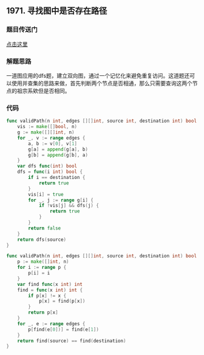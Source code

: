 ## 1971. 寻找图中是否存在路径

### 题目传送门

[点击这里](https://leetcode.cn/problems/find-if-path-exists-in-graph/)

### 解题思路

一道图应用的dfs题，建立双向图，通过一个记忆化来避免重复访问。这道题还可以使用并查集的思路来做，首先判断两个节点是否相通，那么只需要查询这两个节点的祖宗系欸但是否相同。

### 代码

```go
func validPath(n int, edges [][]int, source int, destination int) bool {
	vis := make([]bool, n)
	g := make([][]int, n)
	for _, v := range edges {
		a, b := v[0], v[1]
		g[a] = append(g[a], b)
		g[b] = append(g[b], a)
	}
	var dfs func(int) bool 
	dfs = func(i int) bool {
		if i == destination {
			return true
		}
		vis[i] = true
		for _, j := range g[i] {
			if !vis[j] && dfs(j) {
				return true
			}
		}
		return false
	}
	return dfs(source)
}

```

```go
func validPath(n int, edges [][]int, source int, destination int) bool {
	p := make([]int, n)
	for i := range p {
		p[i] = i
	}
	var find func(x int) int
	find = func(x int) int {
		if p[x] != x {
			p[x] = find(p[x])
		}
		return p[x]
	}
	for _, e := range edges {
		p[find(e[0])] = find(e[1])
	}
	return find(source) == find(destination)
}

```
